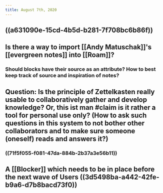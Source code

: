 ```yaml
---
title: August 7th, 2020
---
```


## ((a631090e-15cd-4b5d-b281-7f708bc6b86f))

## Is there a way to import [[Andy Matuschak]]'s [[evergreen notes]] into [[Roam]]?
### Should blocks have their source as an attribute? How to best keep track of source and inspiration of notes?

## Question: Is the principle of Zettelkasten really usable to collaboratively gather and develop knowledge? Or, this ist man #claim is it rather a tool for personal use only? (How to ask such questions in this system to not bother other collaborators and to make sure someone (oneself) reads and answers it?)
### ((71f5f055-f081-47da-884b-2b37a3e56b11))

## A [[Blocker]] which needs to be in place before the next wave of Users ((3d5498ba-a442-42fe-b9a6-d7b8bacd73f0))
